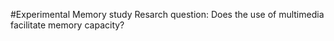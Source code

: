 #Experimental Memory study
Resarch question: Does the use of multimedia facilitate memory capacity? 
